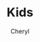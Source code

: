 ---
layout: post
title: Kids
author: Cheryl
section: resources
categories: [resources, cheryl]
audience: ""
keywords: ""
goals: ""
actions: ""
---